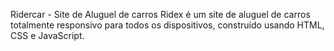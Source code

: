 Ridercar - Site de Aluguel de carros
Ridex é um site de aluguel de carros totalmente responsivo para todos os dispositivos, construído usando HTML, CSS e JavaScript.
